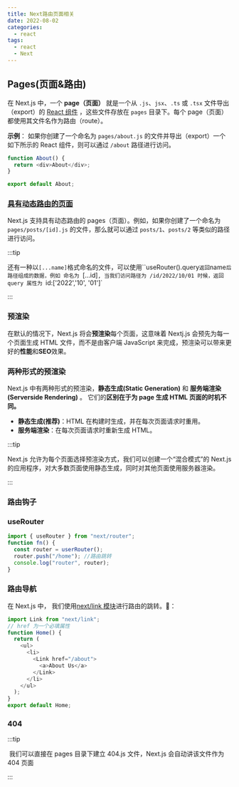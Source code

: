 ```yaml
---
title: Next路由页面相关
date: 2022-08-02
categories:
  - react
tags:
  - react
  - Next
---
```


## Pages(页面&路由)

在 Next.js 中，一个 **page（页面）** 就是一个从 `.js`、`jsx`、`.ts` 或 `.tsx` 文件导出（export）的 [React 组件](https://reactjs.org/docs/components-and-props.html) ，这些文件存放在 `pages` 目录下。每个 page（页面）都使用其文件名作为路由（route）。

**示例**： 如果你创建了一个命名为 `pages/about.js` 的文件并导出（export）一个如下所示的 React 组件，则可以通过 `/about` 路径进行访问。

```js
function About() {
  return <div>About</div>;
}

export default About;
```

### [具有动态路由的页面](https://www.nextjs.cn/docs/basic-features/pages#具有动态路由的页面)

Next.js 支持具有动态路由的 pages（页面）。例如，如果你创建了一个命名为 `pages/posts/[id].js` 的文件，那么就可以通过 `posts/1`、`posts/2` 等类似的路径进行访问。

:::tip

​ 还有一种以`[...name]`格式命名的文件，可以使用``useRouter().query`返回`name`后路径组成的数据，例如 命名为 `[...id]`, 当我们访问路径为 /id/2022/10/01 时候，返回 query 属性为 `id:['2022','10', '01']`

:::

### 预渲染

在默认的情况下，Next.js 将会**预渲染**每个页面，这意味着 Nextj.js 会预先为每一个页面生成 HTML 文件，而不是由客户端 JavaScript 来完成，预渲染可以带来更好的**性能**和**SEO**效果。

### 两种形式的预渲染

Next.js 中有两种形式的预渲染，**静态生成(Static Generation)** 和 **服务端渲染(Serverside Rendering)** 。 它们的**区别在于为 page 生成 HTML 页面的时机不同。**

- **静态生成(推荐)**：HTML 在构建时生成，并在每次页面请求时重用。
- **服务端渲染**：在每次页面请求时重新生成 HTML。

:::tip

Next.js 允许为每个页面选择预渲染方式，我们可以创建一个“混合模式”的 Next.js 的应用程序，对大多数页面使用静态生成，同时对其他页面使用服务器渲染。

:::

### 路由钩子

### useRouter

```js
import { useRouter } from "next/router";
function fn() {
  const router = userRouter();
  router.push("/home"); //路由跳转
  console.log("router", router);
}
```

### 路由导航

在 Next.js 中， 我们使用[next/link 模块](https://www.nextjs.cn/docs/api-reference/next/link)进行路由的跳转。🌰：

```js
import Link from "next/link";
// href 为一个必填属性
function Home() {
  return (
    <ul>
      <li>
        <Link href="/about">
          <a>About Us</a>
        </Link>
      </li>
    </ul>
  );
}
export default Home;
```

### 404

:::tip

​ 我们可以直接在 pages 目录下建立 404.js 文件，Next.js 会自动讲该文件作为 404 页面

:::
